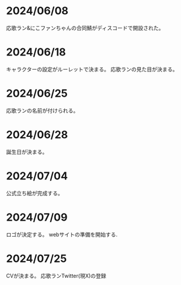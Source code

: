 # 2024/06/08

応歌ラン&にこファンちゃんの合同鯖がディスコードで開設された。

# 2024/06/18

キャラクターの設定がルーレットで決まる。
応歌ランの見た目が決まる。

# 2024/06/25

応歌ランの名前が付けられる。

# 2024/06/28

誕生日が決まる。

# 2024/07/04

公式立ち絵が完成する。

# 2024/07/09

ロゴが決定する。
webサイトの準備を開始する.

# 2024/07/25

CVが決まる。
応歌ランTwitter(現X)の登録
